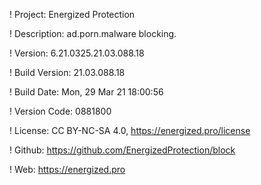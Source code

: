! Project: Energized Protection

! Description: ad.porn.malware blocking.

! Version: 6.21.0325.21.03.088.18

! Build Version: 21.03.088.18

! Build Date: Mon, 29 Mar 21 18:00:56

! Version Code: 0881800

! License: CC BY-NC-SA 4.0, https://energized.pro/license

! Github: https://github.com/EnergizedProtection/block

! Web: https://energized.pro
